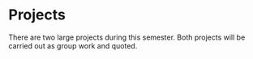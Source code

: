 # Projects

There are two large projects during this semester. Both projects will be carried out as group work and quoted.  